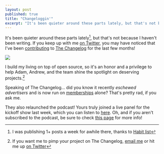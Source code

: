 ```yaml
---
layout: post
published: true
title: "Changeloggin'"
excerpt: "It's been quieter around these parts lately, but that's not because I haven't been writing."
---
```


It's been quieter around these parts lately[^1], but that's not because I haven't been writing. If you keep up with me [on Twitter][twitter-jerod], you may have noticed that I've been [contributing][changelog-jerod] to [The Changelog][changelog] for the last few months!

[![][changelog-pic]][changelog]

I build my living on top of open source, so it's an honor and a privilege to help Adam, Andrew, and the team shine the spotlight on deserving projects.[^2]

Speaking of The Changelog... did you know it recently *eschewed advertisers* and is now run on [memberships][changelog-memberships] alone? That's pretty rad, if you ask me.

They also relaunched the podcast! Yours truly joined a live panel for the kickoff show last week, which you can listen to [here][changelog-085]. Oh, and if you aren't subscribed to the podcast, be sure to check [this page][changelog-podcast] for more info!

[^1]: I was publishing 1+ posts a week for awhile there, thanks to [Habit list][habit-list]

[^2]: If you want me to pimp your project on The Changelog, [email me][email-jerod] or hit me up [on Twitter][twitter-jerod]

[changelog]:http://thechangelog.com
[changelog-pic]:http://jerodsanto.net/drop/changelog-logo.png
[changelog-jerod]:http://thechangelog.com/author/jerodsanto/
[twitter-jerod]:https://twitter.com/jerodsanto
[changelog-memberships]:https://thechangelog.com/membership/
[email-jerod]:mailto:jerod.santo@gmail.com
[changelog-085]:http://thechangelog.com/085/
[changelog-podcast]:http://thechangelog.com/podcast
[habit-list]:http://habitlist.com/
